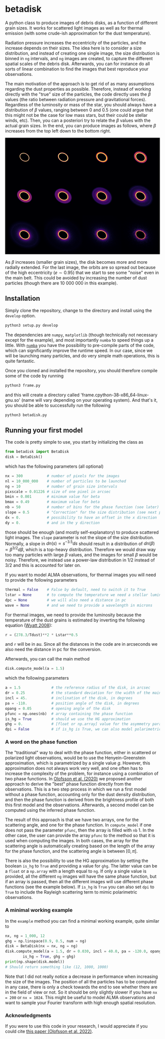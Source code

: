 # betadisk

A python class to produce images of debris disks, as a function of different grain sizes. It works for scattered light images as well as for thermal emission (with some crude-ish approximation for the dust temperature).

Radiation pressure increases the eccentricity of the particles, and the increase depends on their sizes. The idea here is to consider a size distribution, and instead of creating one single image, the size distribution is binned in `ng` intervals, and `ng` images are created, to capture the different spatial scales of the debris disk. Afterwards, you can for instance do all sorts of linear combination to find the images that best reproduce your observations.

The main motivation of the approach is to get rid of as many assumptions regarding the dust properties as possible. Therefore, instead of working directly with the "true" size of the particles, the code directly uses the $\beta$ values (the ratio between radiation pressure and gravitational forces). Regardless of the luminosity or mass of the star, you should always have a distribution of $\beta$ values, ranging between 0 and 0.5 (one could argue that this might not be the case for low mass stars, but their could be stellar winds, etc). Then, you can a posteriori try to relate the $\beta$ values with the actual grain sizes. In the end, you can produce images as follows, where $\beta$ increases from the top left down to the bottom right.

![pretty](screenshots/pretty.png)

As $\beta$ increases (smaller grain sizes), the disk becomes more and more radially extended. For the last image, the orbits are so spread out because of the high eccentricity ($e \sim 0.95$) that we start to see some "noise" even in the main belt. This could be avoided by increasing the number of dust particles (though there are 10 000 000 in this example).

## Installation

Simply clone the repository, change to the directory and install using the `develop` option.

```python
python3 setup.py develop
```

The dependencies are `numpy`, `matplotlib` (though technically not necessary except for the example), and most importantly `numba` to speed things up a little. With [`numba`](https://numba.pydata.org/) you have the possibility to pre-compile parts of the code, which can significantly improve the runtime speed. In our case, since we will be launching many particles, and do very simple math operations, this is quite fantastic.

Once you cloned and installed the repository, you should therefore compile some of the code by running

```python
python3 frame.py
```

and this will create a directory called 'frame.cpython-38-x86_64-linux-gnu.so' (name will vary depending on your operating system). And that's it, you should be able to successfully run the following

```python
python3 betadisk.py
```

## Running your first model

The code is pretty simple to use, you start by initializing the class as

```python
from betadisk import BetaDisk
disk = BetaDisk()
```

which has the following parameters (all optional)

```python
nx = 300           # number of pixels for the images
nl = 10_000_000    # number of particles to be launched
ng = 10            # number of grain size intervals
pixscale = 0.01226 # size of one pixel in arcsec
bmin = 0.001       # minimum value for beta
bmax = 0.49        # maximum value for beta
nb = 50            # number of bins for the phase function (see later)
slope = 0.5        # "Correction" for the size distribution (see next paragraph)
dx = 0.            # possibility to have an offset in the x direction
dy = 0.            # and in the y direction
```

those should be enough (and mostly self-explanatory) to produce scattered light images. The `slope` parameter is not the slope of the size distribution. Normally, a slope in $dn(s) \propto s^{-3.5}ds$ should result in a distribution of $dn(\beta) \propto \beta^{3/2}d\beta$, which is a top-heavy distribution. Therefore we would draw way too many particles with large $\beta$ values, and the images for small $\beta$ would be noisy. Therefore, we instead use a power-law distribution in $1/2$ instead of $3/2$ and this is accounted for later on. 

If you want to model ALMA observations, for thermal images you will need to provide the following parameters

```python
thermal = False    # False by default, need to switch it to True
lstar = None       # to compute the temperature we need a stellar luminosity
dpc = None         # we will also need a distance in pc
wave = None        # and we need to provide a wavelength in microns
```

For thermal images, we need to provide the luminosity because the temperature of the dust grains is estimated by inverting the following equation ([Wyatt 2008](https://ui.adsabs.harvard.edu/abs/2008ARA&A..46..339W)):

```python
r = (278.3/Tdust)**2 * Lstar**0.5
```

and `r` will be in au. Since all the distances in the code are in arcseconds we also need the distance in pc for the conversion. 

Afterwards, you can call the main method

```python
disk.compute_model(a = 1.5)
```

which the following parameters

```python
a = 1.5              # the reference radius of the disk, in arcsec
dr = 0.25            # the standard deviation for the width of the main belt (normal profile)
incl = 45.           # inclination of the disk, in degrees
pa = -110.           # position angle of the disk, in degrees
opang = 0.05         # opening angle of the disk
pfunc = np.ones(nb)  # array containing the phase function
is_hg = True         # should we use the HG approximation
ghg = 0.             # [float or np.array] value for the asymmetry parameter for the HG phase function
dpi = False          # if is_hg is True, we can also model polarimetric observations
```

### A word on the phase function

The "traditional" way to deal with the phase function, either in scattered or polarized light observations, would be to use the Henyein-Greenstein approximation, which is parametrized by a single value $g$. However, this approximation does not always work very well, and one often has to increase the complexity of the problem, for instance using a combination of two phase functions. In [Olofsson et al. (2020)](https://ui.adsabs.harvard.edu/abs/2020A%26A...640A..12O/abstract) we proposed another approach to derive the "best" phase function directly from the observations. This is a two step process in which we run a first model without a phase function, accounting only for the dust density distribution, and then the phase function is derived from the brightness profile of both this first model and the observations. Afterwards, a second model can be computed using the inferred phase function.

The result of this approach is that we have two arrays, one for the scattering angle, and one for the phase function. In `compute_model` if one does not pass the parameter `pfunc`, then the array is filled with `nb` 1. In the other case, the user can provide the array `pfunc` to the method so that it is used when computing the images. In both cases, the array for the scattering angle is automatically creating based on the length of the array for the phase function, and the scattering angle is between $[0, \pi]$.

There is also the possibility to use the HG approximation by setting the boolean `is_hg` to `True` and providing a value for `ghg`. The latter value can be a `float` or a `np.array` with a length equal to `ng`. If only a single value is provided, all the different `ng` images will have the same phase function, but if an array is passed, then all the different images will use different phase functions (see the example below). If `is_hg` is `True` you can also set `dpi` to `True` to include the Rayleigh scattering term to mimic polarimetric observations.

### A minimal working example

In the `example` method you can find a minimal working example, quite similar to

```python
nx, ng = 1_000, 12
ghg = np.linspace(0.9, 0.5, num = ng)
disk = BetaDisk(nx = nx, ng = ng)
disk.compute_model(a = 1.5, dr = 0.030, incl = 40.0, pa = -120.0, opang = 0.05, \
        is_hg = True, ghg = ghg)
print(np.shape(disk.model))
# Should return something like (12, 1000, 1000)
```

Note that I did not really notice a decrease in performance when increasing the size of the images. The position of all the particles has to be computed in any case, there is only a check towards the end to see whether there are in the field of view or not. So it should be only slightly slower if you have `nx = 200` or `nx = 1024`. This might be useful to model ALMA observations and want to sample your Fourier transform with high enough spatial resolution.

### Acknowledgments

If you were to use this code in your research, I would appreciate if you could cite [this paper (Olofsson et al. 2022)](https://arxiv.org/abs/2206.07068).
